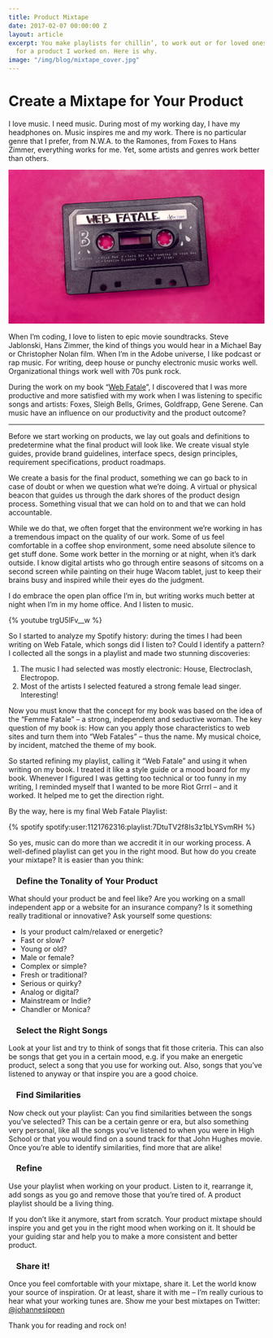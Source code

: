 ```yaml
---
title: Product Mixtape
date: 2017-02-07 00:00:00 Z
layout: article
excerpt: You make playlists for chillin’, to work out or for loved ones. I made one
  for a product I worked on. Here is why.
image: "/img/blog/mixtape_cover.jpg"
---
```


# Create a Mixtape for Your Product

I love music. I need music. During most of my working day, I have my headphones on. Music inspires me and my work. There is no particular genre that I prefer, from N.W.A. to the Ramones, from Foxes to Hans Zimmer, everything works for me. Yet, some artists and genres work better than others.

![](/img/blog/mixtape_cover.jpg)

When I’m coding, I love to listen to epic movie soundtracks. Steve Jablonski, Hans Zimmer, the kind of things you would hear in a Michael Bay or Christopher Nolan film. When I’m in the Adobe universe, I like podcast or rap music. For writing, deep house or punchy electronic music works well. Organizational things work well with 70s punk rock. 

During the work on my book “[Web Fatale](http://webfatale.com)”, I discovered that I was more productive and more satisfied with my work when I was listening to specific songs and artists: Foxes, Sleigh Bells, Grimes, Goldfrapp, Gene Serene. Can music have an influence on our productivity and the product outcome?

----------

Before we start working on products, we lay out goals and definitions to predetermine what the final product will look like. We create visual style guides, provide brand guidelines, interface specs, design principles, requirement specifications, product roadmaps.

We create a basis for the final product, something we can go back to in case of doubt or when we question what we’re doing. A virtual or physical beacon that guides us through the dark shores of the product design process. Something visual that we can hold on to and that we can hold accountable.

While we do that, we often forget that the environment we’re working in has a tremendous impact on the quality of our work. Some of us feel comfortable in a coffee shop environment, some need absolute silence to get stuff done. Some work better in the morning or at night, when it’s dark outside. I know digital artists who go through entire seasons of sitcoms on a second screen while painting on their huge Wacom tablet, just to keep their brains busy and inspired while their eyes do the judgment.

I do embrace the open plan office I’m in, but writing works much better at night when I’m in my home office. And I listen to music.

{% youtube trgU5lFv__w %}

So I started to analyze my Spotify history: during the times I had been writing on Web Fatale, which songs did I listen to? Could I identify a pattern? I collected all the songs in a playlist and made two stunning discoveries: 

1. The music I had selected was mostly electronic: House, Electroclash, Electropop. 
2. Most of the artists I selected featured a strong female lead singer. Interesting!

Now you must know that the concept for my book was based on the idea of the “Femme Fatale” – a strong, independent and seductive woman. The key question of my book is: How can you apply those characteristics to web sites and turn them into “Web Fatales” – thus the name. My musical choice, by incident, matched the theme of my book.

So started refining my playlist, calling it “Web Fatale” and using it when writing on my book. I treated it like a style guide or a mood board for my book. Whenever I figured I was getting too technical or too funny in my writing, I reminded myself that I wanted to be more Riot Grrrl – and it worked. It helped me to get the direction right.

By the way, here is my final Web Fatale Playlist:

{% spotify spotify:user:1121762316:playlist:7DtuTV2f8Is3z1bLYSvmRH %}

So yes, music can do more than we accredit it in our working process. A well-defined playlist can get you in the right mood. But how do you create your mixtape? It is easier than you think:

### Define the Tonality of Your Product
What should your product be and feel like? Are you working on a small independent app or a website for an insurance company? Is it something really traditional or innovative? Ask yourself some questions:

- Is your product calm/relaxed or energetic?
- Fast or slow?
- Young or old?
- Male or female?
- Complex or simple?
- Fresh or traditional?
- Serious or quirky?
- Analog or digital?
- Mainstream or Indie?
- Chandler or Monica?

### Select the Right Songs
Look at your list and try to think of songs that fit those criteria. This can also be songs that get you in a certain mood, e.g. if you make an energetic product, select a song that you use for working out. Also, songs that you’ve listened to anyway or that inspire you are a good choice.

### Find Similarities
Now check out your playlist: Can you find similarities between the songs you’ve selected? This can be a certain genre or era, but also something very personal, like all the songs you’ve listened to when you were in High School or that you would find on a sound track for that John Hughes movie. Once you’re able to identify similarities, find more that are alike!

### Refine
Use your playlist when working on your product. Listen to it, rearrange it, add songs as you go and remove those that you’re tired of. A product playlist should be a living thing.

If you don’t like it anymore, start from scratch. Your product mixtape should inspire you and get you in the right mood when working on it. It should be your guiding star and help you to make a more consistent and better product.

### Share it!
Once you feel comfortable with your mixtape, share it. Let the world know your source of inspiration. Or at least, share it with me – I’m really curious to hear what your working tunes are. Show me your best mixtapes on Twitter: [@johannesippen](http://twitter.com/johannesippen/)

Thank you for reading and rock on!

<style>
  h3 {
    text-align: left;
    padding-left: 15px;
  }
</style>